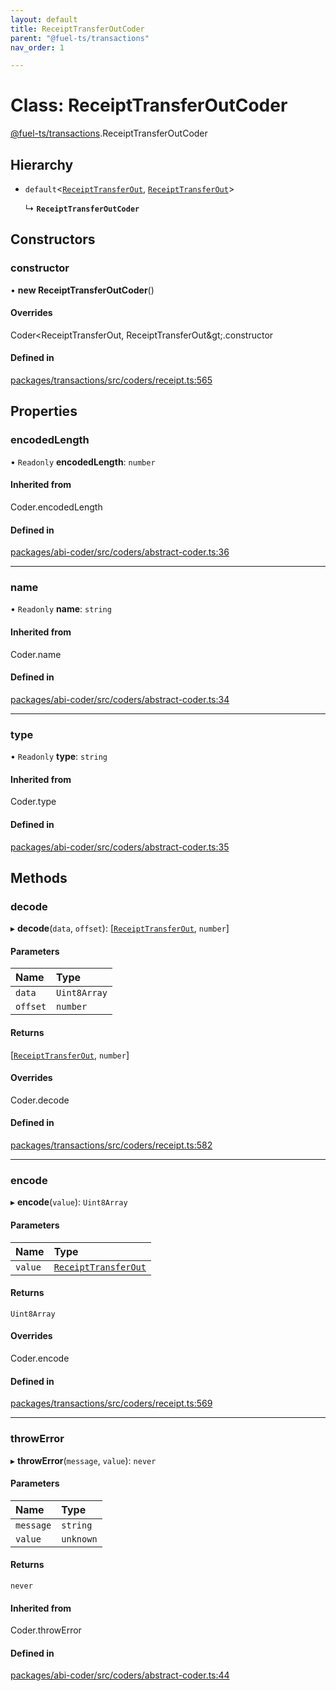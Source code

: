 ```yaml
---
layout: default
title: ReceiptTransferOutCoder
parent: "@fuel-ts/transactions"
nav_order: 1

---
```


# Class: ReceiptTransferOutCoder

[@fuel-ts/transactions](../index.md).ReceiptTransferOutCoder

## Hierarchy

- `default`<[`ReceiptTransferOut`](../index.md#receipttransferout), [`ReceiptTransferOut`](../index.md#receipttransferout)\>

  ↳ **`ReceiptTransferOutCoder`**

## Constructors

### constructor

• **new ReceiptTransferOutCoder**()

#### Overrides

Coder&lt;ReceiptTransferOut, ReceiptTransferOut\&gt;.constructor

#### Defined in

[packages/transactions/src/coders/receipt.ts:565](https://github.com/FuelLabs/fuels-ts/blob/master/packages/transactions/src/coders/receipt.ts#L565)

## Properties

### encodedLength

• `Readonly` **encodedLength**: `number`

#### Inherited from

Coder.encodedLength

#### Defined in

[packages/abi-coder/src/coders/abstract-coder.ts:36](https://github.com/FuelLabs/fuels-ts/blob/master/packages/abi-coder/src/coders/abstract-coder.ts#L36)

___

### name

• `Readonly` **name**: `string`

#### Inherited from

Coder.name

#### Defined in

[packages/abi-coder/src/coders/abstract-coder.ts:34](https://github.com/FuelLabs/fuels-ts/blob/master/packages/abi-coder/src/coders/abstract-coder.ts#L34)

___

### type

• `Readonly` **type**: `string`

#### Inherited from

Coder.type

#### Defined in

[packages/abi-coder/src/coders/abstract-coder.ts:35](https://github.com/FuelLabs/fuels-ts/blob/master/packages/abi-coder/src/coders/abstract-coder.ts#L35)

## Methods

### decode

▸ **decode**(`data`, `offset`): [[`ReceiptTransferOut`](../index.md#receipttransferout), `number`]

#### Parameters

| Name | Type |
| :------ | :------ |
| `data` | `Uint8Array` |
| `offset` | `number` |

#### Returns

[[`ReceiptTransferOut`](../index.md#receipttransferout), `number`]

#### Overrides

Coder.decode

#### Defined in

[packages/transactions/src/coders/receipt.ts:582](https://github.com/FuelLabs/fuels-ts/blob/master/packages/transactions/src/coders/receipt.ts#L582)

___

### encode

▸ **encode**(`value`): `Uint8Array`

#### Parameters

| Name | Type |
| :------ | :------ |
| `value` | [`ReceiptTransferOut`](../index.md#receipttransferout) |

#### Returns

`Uint8Array`

#### Overrides

Coder.encode

#### Defined in

[packages/transactions/src/coders/receipt.ts:569](https://github.com/FuelLabs/fuels-ts/blob/master/packages/transactions/src/coders/receipt.ts#L569)

___

### throwError

▸ **throwError**(`message`, `value`): `never`

#### Parameters

| Name | Type |
| :------ | :------ |
| `message` | `string` |
| `value` | `unknown` |

#### Returns

`never`

#### Inherited from

Coder.throwError

#### Defined in

[packages/abi-coder/src/coders/abstract-coder.ts:44](https://github.com/FuelLabs/fuels-ts/blob/master/packages/abi-coder/src/coders/abstract-coder.ts#L44)
